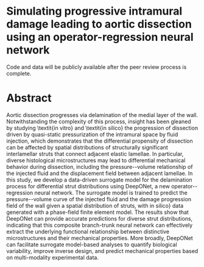 # Simulating progressive intramural damage leading to aortic dissection using an operator-regression neural network

Code and data will be publicly available after the peer review process is complete.

# Abstract
Aortic dissection progresses via delamination of the medial layer of the wall. Notwithstanding the complexity of this process, insight has been gleaned by studying \textit{in vitro} and \textit{in silico} the progression of dissection driven by quasi-static pressurization of the intramural space by fluid injection, which demonstrates that the differential propensity of dissection can be affected by spatial distributions of structurally significant interlamellar struts that connect adjacent elastic lamellae. In particular, diverse histological microstructures may lead to differential mechanical behavior during dissection, including the pressure--volume relationship of the injected fluid and the displacement field between adjacent lamellae. In this study, we develop a data-driven surrogate model for the delamination process for differential strut distributions using DeepONet, a new operator--regression neural network. The surrogate model is trained to predict the pressure--volume curve of the injected fluid and the damage progression field of the wall given a spatial distribution of struts, with in silico} data generated with a phase-field finite element model. The results show that DeepONet can provide accurate predictions for diverse strut distributions, indicating that this composite branch-trunk neural network can effectively extract the underlying functional relationship between distinctive microstructures and their mechanical properties. More broadly, DeepONet can facilitate surrogate model-based analyses to quantify biological variability, improve inverse design, and predict mechanical properties based on multi-modality experimental data.
